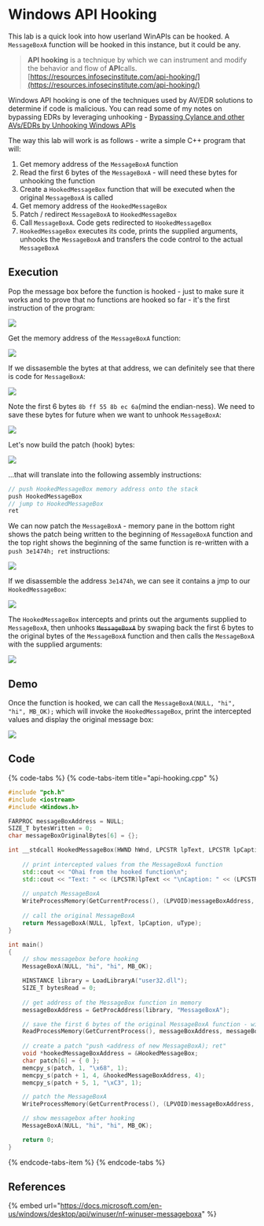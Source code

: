 # Windows API Hooking

This lab is a quick look into how userland WinAPIs can be hooked. A `MessageBoxA` function will be hooked in this instance, but it could be any.

> **API hooking** is a technique by which we can instrument and modify the behavior and flow of **API**calls.  
> [https://resources.infosecinstitute.com/api-hooking/](https://resources.infosecinstitute.com/api-hooking/)

Windows API hooking is one of the techniques used by AV/EDR solutions to determine if code is malicious. You can read some of my notes on bypassing EDRs by leveraging unhooking - [Bypassing Cylance and other AVs/EDRs by Unhooking Windows APIs](../defense-evasion/bypassing-cylance-and-other-avs-edrs-by-unhooking-windows-apis.md)

The way this lab will work is as follows - write a simple C++ program that will:

1. Get memory address of the `MessageBoxA` function
2. Read the first 6 bytes of the `MessageBoxA` - will need these bytes for unhooking the function
3. Create a `HookedMessageBox` function that will be executed when the original `MessageBoxA` is called
4. Get memory address of the `HookedMessageBox`
5. Patch / redirect `MessageBoxA` to `HookedMessageBox`
6. Call `MessageBoxA`. Code gets redirected to `HookedMessageBox`
7. `HookedMessageBox` executes its code, prints the supplied arguments, unhooks the `MessageBoxA` and transfers the code control to the actual `MessageBoxA`

## Execution

Pop the message box before the function is hooked - just to make sure it works and to prove that no functions are hooked so far -  it's the first instruction of the program:

![](../../.gitbook/assets/annotation-2019-06-30-185043.png)

Get the memory address of the `MessageBoxA` function:

![](../../.gitbook/assets/annotation-2019-06-30-185215.png)

If we dissasemble the bytes at that address, we can definitely see that there is code for `MessageBoxA`:

![](../../.gitbook/assets/annotation-2019-06-30-185320.png)

Note the first 6 bytes `8b ff 55 8b ec 6a`\(mind the endian-ness\). We need to save these bytes for future when we want to unhook `MessageBoxA`:

![](../../.gitbook/assets/originalbytes.gif)

Let's now build the patch \(hook\) bytes:  


![](../../.gitbook/assets/annotation-2019-06-30-190323.png)

...that will translate into the following assembly instructions:

```csharp
// push HookedMessageBox memory address onto the stack
push HookedMessageBox
// jump to HookedMessageBox
ret
```

We can now patch the `MessageBoxA` - memory pane in the bottom right shows the patch being written to the beginning of `MessageBoxA` function and the top right shows the beginning of the same function is re-written with a `push 3e1474h; ret` instructions:

![](../../.gitbook/assets/patchingmessageboxa.gif)

If we disassemble the address `3e1474h`, we can see it contains a jmp to our `HookedMessageBox`:

![](../../.gitbook/assets/image%20%28162%29.png)

The `HookedMessageBox` intercepts and prints out the arguments supplied to `MessageBoxA`, then unhooks ~~`MessageBoxA`~~ by swaping back the first 6 bytes to the original bytes of the `MessageBoxA` function and then calls the `MessageBoxA` with the supplied arguments:

![](../../.gitbook/assets/image%20%2837%29.png)

## Demo

Once the function is hooked, we can call the `MessageBoxA(NULL, "hi", "hi", MB_OK);` which will invoke the `HookedMessageBox`, print the intercepted values and display the original message box:

![](../../.gitbook/assets/hookedmessagebox.gif)

## Code

{% code-tabs %}
{% code-tabs-item title="api-hooking.cpp" %}
```cpp
#include "pch.h"
#include <iostream>
#include <Windows.h>

FARPROC messageBoxAddress = NULL;
SIZE_T bytesWritten = 0;
char messageBoxOriginalBytes[6] = {};

int __stdcall HookedMessageBox(HWND hWnd, LPCSTR lpText, LPCSTR lpCaption, UINT uType) {
	
	// print intercepted values from the MessageBoxA function
	std::cout << "Ohai from the hooked function\n";
	std::cout << "Text: " << (LPCSTR)lpText << "\nCaption: " << (LPCSTR)lpCaption << std::endl;
	
	// unpatch MessageBoxA
	WriteProcessMemory(GetCurrentProcess(), (LPVOID)messageBoxAddress, messageBoxOriginalBytes, sizeof(messageBoxOriginalBytes), &bytesWritten);
	
	// call the original MessageBoxA
	return MessageBoxA(NULL, lpText, lpCaption, uType);
}

int main()
{
	// show messagebox before hooking
	MessageBoxA(NULL, "hi", "hi", MB_OK);

	HINSTANCE library = LoadLibraryA("user32.dll");
	SIZE_T bytesRead = 0;
	
	// get address of the MessageBox function in memory
	messageBoxAddress = GetProcAddress(library, "MessageBoxA");

	// save the first 6 bytes of the original MessageBoxA function - will need for unhooking
	ReadProcessMemory(GetCurrentProcess(), messageBoxAddress, messageBoxOriginalBytes, 6, &bytesRead);
	
	// create a patch "push <address of new MessageBoxA); ret"
	void *hookedMessageBoxAddress = &HookedMessageBox;
	char patch[6] = { 0 };
	memcpy_s(patch, 1, "\x68", 1);
	memcpy_s(patch + 1, 4, &hookedMessageBoxAddress, 4);
	memcpy_s(patch + 5, 1, "\xC3", 1);

	// patch the MessageBoxA
	WriteProcessMemory(GetCurrentProcess(), (LPVOID)messageBoxAddress, patch, sizeof(patch), &bytesWritten);

	// show messagebox after hooking
	MessageBoxA(NULL, "hi", "hi", MB_OK);

	return 0;
}
```
{% endcode-tabs-item %}
{% endcode-tabs %}

## References

{% embed url="https://docs.microsoft.com/en-us/windows/desktop/api/winuser/nf-winuser-messageboxa" %}

